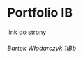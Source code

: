 # Portfolio IB

[link do strony](https://bewu-ib.github.io/portfolio/index.html)

###### Bartek Włodarczyk 1IBb
